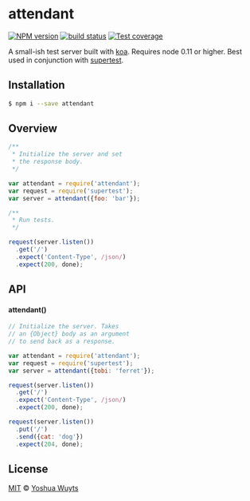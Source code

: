 # attendant
[![NPM version][npm-image]][npm-url] 
[![build status][travis-image]][travis-url]
[![Test coverage][coveralls-image]][coveralls-url]

A small-ish test server built with [koa](koajs.com). Requires node 0.11 or 
higher. Best used in conjunction with 
[supertest](http://github.com/visionmedia/supertest).

## Installation
```bash
$ npm i --save attendant
```
## Overview
```js
/**
 * Initialize the server and set
 * the response body.
 */

var attendant = require('attendant');
var request = require('supertest');
var server = attendant({foo: 'bar'});

/**
 * Run tests.
 */

request(server.listen())
  .get('/')
  .expect('Content-Type', /json/)
  .expect(200, done);
```

## API
#### attendant()
```js
// Initialize the server. Takes
// an {Object} body as an argument
// to send back as a response.

var attendant = require('attendant');
var request = require('supertest');
var server = attendant({tobi: 'ferret'});

request(server.listen())
  .get('/')
  .expect('Content-Type', /json/)
  .expect(200, done);

request(server.listen())
  .put('/')
  .send({cat: 'dog'})
  .expect(204, done);
```

## License
[MIT](https://tldrlegal.com/license/mit-license) © [Yoshua Wuyts](yoshuawuyts.com)

[npm-image]: https://img.shields.io/npm/v/attendant.svg?style=flat
[npm-url]: https://npmjs.org/package/attendant
[travis-image]: https://img.shields.io/travis/yoshuawuyts/attendant.svg?style=flat
[travis-url]: https://travis-ci.org/yoshuawuyts/attendant
[coveralls-image]: https://img.shields.io/coveralls/yoshuawuyts/attendant.svg?style=flat
[coveralls-url]: https://coveralls.io/r/yoshuawuyts/attendant?branch=master
